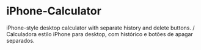 # iPhone-Calculator
iPhone-style desktop calculator with separate history and delete buttons. / Calculadora estilo iPhone para desktop, com histórico e botões de apagar separados.
